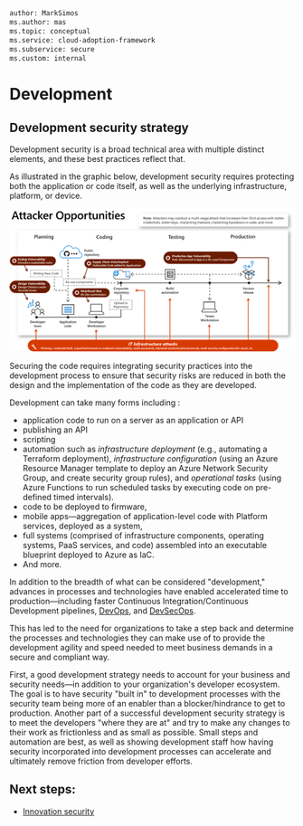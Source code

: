 ```
author: MarkSimos
ms.author: mas
ms.topic: conceptual
ms.service: cloud-adoption-framework
ms.subservice: secure
ms.custom: internal
```

# Development

## Development security strategy

Development security is a broad technical area with multiple distinct elements, and these best practices reflect that. 

As illustrated in the graphic below, development security requires protecting both the application or code itself, as well as the underlying infrastructure, platform, or device.

![](./media/development-lifecycle-attacker-opportunities.png)

Securing the code requires integrating security practices into the development process to ensure that security risks are reduced in both the design and the implementation of the code as they are developed. 

Development can take many forms including :
- application code to run on a server as an application or API
- publishing an API
- scripting
- automation such as *infrastructure deployment* (e.g., automating a Terraform deployment), *infrastructure configuration* (using an Azure Resource Manager template to deploy an Azure Network Security Group, and create security group rules), and *operational tasks* (using Azure Functions to run scheduled tasks by executing code on pre-defined timed intervals).
- code to be deployed to firmware,
- mobile apps—aggregation of application-level code with Platform services, deployed as a system,
- full systems (comprised of infrastructure components, operating systems, PaaS services, and code) assembled into an executable blueprint deployed to Azure as IaC.
- And more.

In addition to the breadth of what can be considered "development," advances in processes and technologies have enabled accelerated time to production—including faster Continuous Integration/Continuous Development pipelines, [DevOps](/devops/what-is-devops), and [DevSecOps](/devops/operate/security-in-devops).

This has led to the need for organizations to take a step back and determine the processes and technologies they can make use of to provide the development agility and speed needed to meet business demands in a secure and compliant way.

First, a good development strategy needs to account for your business and security needs—in addition to your organization's developer ecosystem. The goal is to have security "built in" to development processes with the security team being more of an enabler than a blocker/hindrance to get to production. Another part of a successful development security strategy is to meet the developers "where they are at" and try to make any changes to their work as frictionless and as small as possible. Small steps and automation are best, as well as showing development staff how having security incorporated into development processes can accelerate and ultimately remove friction from developer efforts.

## Next steps:

- [Innovation security](development-innovation-security.md)
